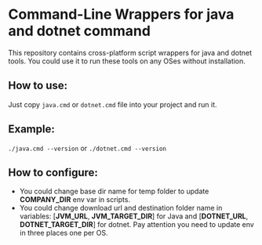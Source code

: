 # Command-Line Wrappers for java and dotnet command
This repository contains cross-platform script wrappers for java and dotnet tools. You could use it to run these tools on any OSes without installation.

## How to use:
Just copy ```java.cmd``` or ```dotnet.cmd``` file into your project and run it.
## Example:
```./java.cmd --version``` or ```./dotnet.cmd --version```
## How to configure:
- You could change base dir name for temp folder to update **COMPANY_DIR** env var in scripts.
- You could change download url and destination folder name in variables: [**JVM_URL**, **JVM_TARGET_DIR**] for Java and [**DOTNET_URL**, **DOTNET_TARGET_DIR**] for dotnet.
Pay attention you need to update env in three places one per OS.